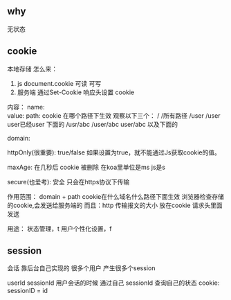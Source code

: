 ## why
无状态

## cookie
本地存储
怎么来：
1. js document.cookie 可读 可写
2. 服务端 通过Set-Cookie 响应头设置 cookie

内容： 
name:    
value:
path:   cookie 在哪个路径下生效 观察以下三个：
/               /所有路径
/user           /user user已经user 下面的
/usr/abc        /user/abc user/abc 以及下面的

domain:

httpOnly(很重要): true/false
如果设置为true，就不能通过Js获取cookie的值。

maxAge: 在几秒后 cookie 被删除  在koa里单位是ms  js是s

secure(也爱考): 安全 只会在https协议下传输 

作用范围：
domain + path
cookie在什么域名什么路径下面生效
浏览器检查存储的cookie,会发送给服务端的
而且：http 传输报文的大小
放在cookie 请求头里面发送

用途：
状态管理，t
用户个性化设置，f

## session
会话
靠后台自己实现的
很多个用户 产生很多个session

userId
sessionId 用户会话的时候 通过自己 sessionId 查询自己的状态
cookie: sessionID = id


